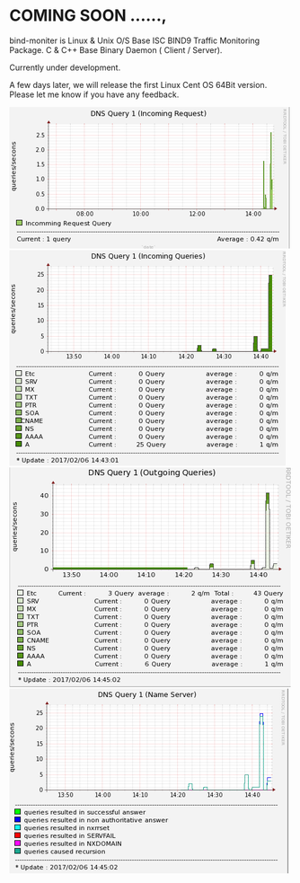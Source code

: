 # COMING SOON ......, 

bind-moniter is Linux & Unix O/S Base ISC BIND9 Traffic Monitoring Package.
C & C++ Base Binary Daemon ( Client / Server).

Currently under development.

A few days later, we will release the first Linux Cent OS 64Bit version.
Please let me know if you have any feedback.

![promisechains](https://github.com/blindsecurity/bind-moniter/blob/master/dns1.PNG?raw=true)
![promisechains](https://github.com/blindsecurity/bind-moniter/blob/master/dns2.PNG?raw=true)
![promisechains](https://github.com/blindsecurity/bind-moniter/blob/master/dns3.PNG?raw=true)
![promisechains](https://github.com/blindsecurity/bind-moniter/blob/master/dns4.PNG?raw=true)
